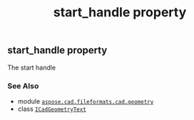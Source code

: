 ﻿---
title: start_handle property
second_title: Aspose.CAD for Python via .NET API References
description: 
type: docs
weight: 120
url: /python-net/aspose.cad.fileformats.cad.geometry/icadgeometrytext/start_handle/
is_root: false
---

## start_handle property


The start handle

### See Also
* module [`aspose.cad.fileformats.cad.geometry`](../../)
* class [`ICadGeometryText`](/cad/python-net/aspose.cad.fileformats.cad.geometry/icadgeometrytext)
